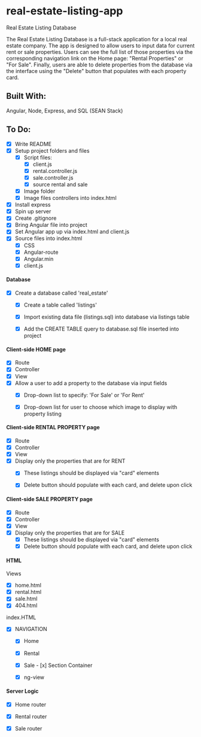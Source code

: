 # real-estate-listing-app
Real Estate Listing Database

The Real Estate Listing Database is a full-stack application for a local real estate company. The app is designed to allow users to input data for current rent or sale properties. Users can see the full list of those properties via the corresponding navigation link on the Home page: "Rental Properties" or "For Sale". Finally, users are able to delete properties from the database via the interface using the "Delete" button that populates with each property card. 

## Built With:
Angular, Node, Express, and SQL (SEAN Stack)

## To Do: 
- [x] Write README
- [x] Setup project folders and files
  - [x] Script files:
    - [x] client.js
    - [x] rental.controller.js
    - [x] sale.controller.js
    - [x] source rental and sale 
  - [x] Image folder
   - [x] Image files
    controllers into index.html

- [x] Install express
- [x] Spin up server
- [x] Create .gitignore 
- [x] Bring Angular file into project
- [x] Set Angular app up via index.html and client.js
- [x] Source files into index.html
  - [x] CSS
  - [x] Angular-route
  - [x] Angular.min
  - [x] client.js

#### Database 
- [x] Create a database called 'real_estate' 
  - [x] Create a table called 'listings'
  - [x] Import existing data file (listings.sql) into database via listings table
  - [x] Add the CREATE TABLE query to database.sql file inserted into project

  
#### Client-side HOME page
  - [x] Route
  - [x] Controller
  - [x] View
  - [x] Allow a user to add a property to the database via input fields
    - [x] Drop-down list to specify: 'For Sale' or 'For Rent'
    - [x] Drop-down list for user to choose which image to display with property listing
    
  

 #### Client-side RENTAL PROPERTY page
  - [x] Route
  - [x] Controller
  - [x] View
  - [x] Display only the properties that are for RENT
      - [x] These listings should be displayed via "card" elements
      - [x] Delete button should populate with each card, and delete upon click
  
  
 #### Client-side SALE PROPERTY page
  - [x] Route
  - [x] Controller
  - [x] View
  - [x] Display only the properties that are for SALE
      - [x] These listings should be displayed via "card" elements
      - [x] Delete button should populate with each card, and delete upon click
  
#### HTML
   Views
   - [x] home.html
   - [x] rental.html
   - [x] sale.html
   - [x] 404.html
   
   index.HTML
   - [x] NAVIGATION
       - [x] Home
       - [x] Rental
       - [x] Sale
    - [x] Section Container
       - [x] ng-view
          

#### Server Logic
- [x] Home router
- [x] Rental router
- [x] Sale router





 

